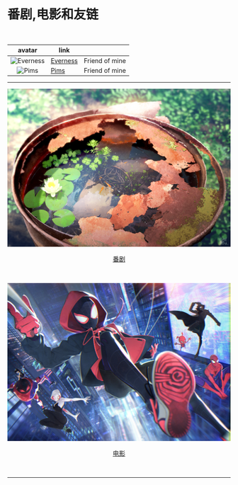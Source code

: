 # 番剧,电影和友链


<!--more-->

</br>

|                            avatar                            | link                               |                |
| :----------------------------------------------------------: | ---------------------------------- | -------------- |
| ![Everness](https://q1.qlogo.cn/g?b=qq&k=xzr8yQIojiaV6z78uJYBRfQ&s=100) | [Everness](https://everness.me) | Friend of mine |  <!--1666287682-->
| ![Pims](https://q1.qlogo.cn/g?b=qq&k=lI2RGZqxEbzyw8icS7jeiaQw&s=100) | [Pims](https://phimos.github.io/)  | Friend of mine |  <!--392959395-->

---

<a href="/bangumi/"><img src="https://raw.githubusercontent.com/Lucas-0/IMG/master/20200406152156.png" title=看番><figcaption><center>[番剧](/bangumi/)</center></figcaption></a>

</br>

<a href="/movies/"><img src="https://raw.githubusercontent.com/Lucas-0/IMG/master/20200406151840.jpg" title=电影><figcaption><center>[电影](/movies/)</center></figcaption></a>

</br>

---
